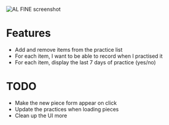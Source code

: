 ![AL FINE screenshot](./screenshot.png)

# Features

- Add and remove items from the practice list
- For each item, I want to be able to record when I practised it
- For each item, display the last 7 days of practice (yes/no)

# TODO

- Make the new piece form appear on click
- Update the practices when loading pieces
- Clean up the UI more
